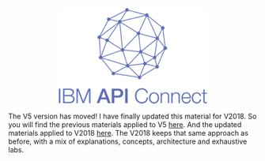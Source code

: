 <p align="center"><img src="./images/apic_banner-mini.png"</p>

The V5 version has moved! I have finally updated this material for V2018. So you will find the previous materials applied to V5 [here](./README-V5.md). And the updated materials applied to V2018 [here](./README.2018.md).
The V2018 keeps that same approach as before, with a mix of explanations, concepts, architecture and exhaustive labs.
